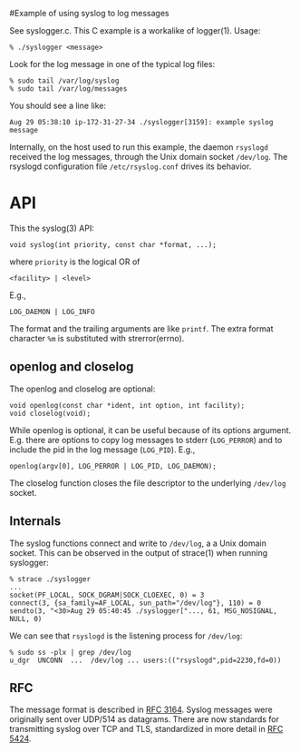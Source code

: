 #Example of using syslog to log messages

See syslogger.c. This C example is a workalike of logger(1). Usage:

    % ./syslogger <message>

Look for the log message in one of the typical log files:

    % sudo tail /var/log/syslog
    % sudo tail /var/log/messages

You should see a line like:

    Aug 29 05:38:10 ip-172-31-27-34 ./syslogger[3159]: example syslog message

Internally, on the host used to run this example, the daemon `rsyslogd`
received the log messages, through the Unix domain socket `/dev/log`.  The
rsyslogd configuration file `/etc/rsyslog.conf` drives its behavior.

# API

This the syslog(3) API:

    void syslog(int priority, const char *format, ...);

where `priority` is the logical OR of 

    <facility> | <level>

E.g.,

    LOG_DAEMON | LOG_INFO

The format and the trailing arguments are like `printf`. The extra format
character `%m` is substituted with strerror(errno).

## openlog and closelog

The openlog and closelog are optional:

    void openlog(const char *ident, int option, int facility);
    void closelog(void);
 
While openlog is optional, it can be useful because of its options argument.
E.g. there are options to copy log messages to stderr (`LOG_PERROR`) and to
include the pid in the log message (`LOG_PID`). E.g.,

    openlog(argv[0], LOG_PERROR | LOG_PID, LOG_DAEMON);

The closelog function closes the file descriptor to the underlying `/dev/log`
socket.

## Internals 

The syslog functions connect and write to `/dev/log`, a a Unix domain socket.
This can be observed in the output of strace(1) when running syslogger:

    % strace ./syslogger
    ...
    socket(PF_LOCAL, SOCK_DGRAM|SOCK_CLOEXEC, 0) = 3
    connect(3, {sa_family=AF_LOCAL, sun_path="/dev/log"}, 110) = 0
    sendto(3, "<30>Aug 29 05:40:45 ./syslogger["..., 61, MSG_NOSIGNAL, NULL, 0)

We can see that `rsyslogd` is the listening process for `/dev/log`:

    % sudo ss -plx | grep /dev/log
    u_dgr  UNCONN  ...  /dev/log ... users:(("rsyslogd",pid=2230,fd=0))

## RFC 

The message format is described in [RFC 3164](https://tools.ietf.org/html/rfc3164).
Syslog messages were originally sent over UDP/514 as datagrams.  There are now
standards for transmitting syslog over TCP and TLS, standardized in more detail
in [RFC 5424](https://tools.ietf.org/html/rfc5424).



